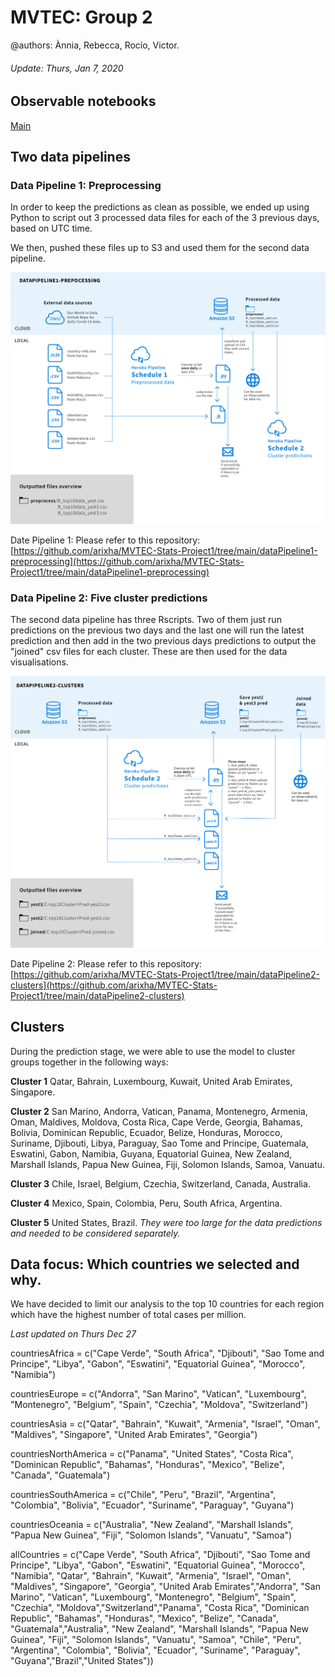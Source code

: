 # MVTEC: Group 2
@authors: Ànnia, Rebecca, Rocío, Victor.

###### Update: Thurs, Jan 7, 2020

## Observable notebooks
[Main](https://observablehq.com/@mvtecgroup2module1/mvtec-group-2)

## Two data pipelines

###  Data Pipeline 1: Preprocessing
In order to keep the predictions as clean as possible, we ended up using Python to script out 3 processed data files for each of the 3 previous days, based on UTC time.

We then, pushed these files up to S3 and used them for the second data pipeline.

![Data pipeline 1 Diagram](https://github.com/arixha/MVTEC-Stats-Project1/blob/main/dataPipeline1-preprocessing.jpg?raw=true)

Date Pipeline 1: Please refer to this repository: [https://github.com/arixha/MVTEC-Stats-Project1/tree/main/dataPipeline1-preprocessing](https://github.com/arixha/MVTEC-Stats-Project1/tree/main/dataPipeline1-preprocessing)

###  Data Pipeline 2: Five cluster predictions
The second data pipeline has three Rscripts. Two of them just run predictions on the previous two days and the last one will run the latest prediction and then add in the two previous days predictions to output the "joined" csv files for each cluster. These are then used for the data visualisations.

![Data pipeline 2 Diagram](https://github.com/arixha/MVTEC-Stats-Project1/blob/main/dataPipeline2-clusters.jpg?raw=true)

Date Pipeline 2: Please refer to this repository: [https://github.com/arixha/MVTEC-Stats-Project1/tree/main/dataPipeline2-clusters](https://github.com/arixha/MVTEC-Stats-Project1/tree/main/dataPipeline2-clusters)

## Clusters
During the prediction stage, we were able to use the model to cluster groups together in the following ways:

**Cluster 1** Qatar, Bahrain, Luxembourg, Kuwait, United Arab Emirates, Singapore.

**Cluster 2** San Marino, Andorra, Vatican, Panama, Montenegro, Armenia, Oman, Maldives, Moldova, Costa Rica, Cape Verde, Georgia, Bahamas, Bolivia, Dominican Republic, Ecuador, Belize, Honduras, Morocco, Suriname, Djibouti, Libya, Paraguay, Sao Tome and Principe, Guatemala, Eswatini, Gabon, Namibia, Guyana, Equatorial Guinea, New Zealand, Marshall Islands, Papua New Guinea, Fiji, Solomon Islands, Samoa, Vanuatu.

**Cluster 3** Chile, Israel, Belgium, Czechia, Switzerland, Canada, Australia.

**Cluster 4** Mexico, Spain, Colombia, Peru, South Africa, Argentina.

**Cluster 5** United States, Brazil. *They were too large for the data predictions and needed to be considered separately.*

## Data focus: Which countries we selected and why.
We have decided to limit our analysis to the top 10 countries for each region which have the highest number of total cases per million.

*Last updated on Thurs Dec 27*

countriesAfrica = c("Cape Verde", "South Africa", "Djibouti", "Sao Tome and Principe", "Libya", "Gabon", "Eswatini", "Equatorial Guinea", "Morocco", "Namibia") 

countriesEurope = c("Andorra", "San Marino", "Vatican", "Luxembourg", "Montenegro", "Belgium", "Spain", "Czechia", "Moldova", "Switzerland")

countriesAsia = c("Qatar", "Bahrain", "Kuwait", "Armenia", "Israel", "Oman", "Maldives", "Singapore", "United Arab Emirates", "Georgia")

countriesNorthAmerica = c("Panama", "United States", "Costa Rica", "Dominican Republic", "Bahamas", "Honduras", "Mexico", "Belize", "Canada", "Guatemala")

countriesSouthAmerica = c("Chile", "Peru", "Brazil", "Argentina", "Colombia", "Bolivia", "Ecuador", "Suriname", "Paraguay", "Guyana")

countriesOceania = c("Australia", "New Zealand", "Marshall Islands", "Papua New Guinea", "Fiji", "Solomon Islands", "Vanuatu", "Samoa")

allCountries = c("Cape Verde", "South Africa", "Djibouti", "Sao Tome and Principe", "Libya", "Gabon", "Eswatini", "Equatorial Guinea", "Morocco", "Namibia", "Qatar", "Bahrain", "Kuwait", "Armenia", "Israel", "Oman", "Maldives", "Singapore", "Georgia", "United Arab Emirates","Andorra", "San Marino", "Vatican", "Luxembourg", "Montenegro", "Belgium", "Spain", "Czechia", "Moldova","Switzerland","Panama", "Costa Rica", "Dominican Republic", "Bahamas", "Honduras", "Mexico", "Belize", "Canada", "Guatemala","Australia", "New Zealand", "Marshall Islands", "Papua New Guinea", "Fiji", "Solomon Islands", "Vanuatu", "Samoa",
"Chile", "Peru", "Argentina", "Colombia", "Bolivia", "Ecuador", "Suriname", "Paraguay", "Guyana","Brazil","United States"))



